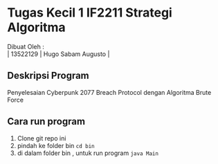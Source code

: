# Tugas Kecil 1 IF2211 Strategi Algoritma
Dibuat Oleh :   
| 13522129 | Hugo Sabam Augusto |


## Deskripsi Program
Penyelesaian Cyberpunk 2077 Breach Protocol dengan Algoritma Brute Force


## Cara run program
1. Clone git repo ini
2. pindah ke folder bin `cd bin`
3. di dalam folder bin , untuk run program `java Main`